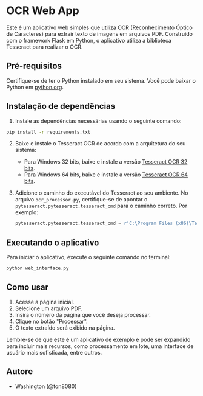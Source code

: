 # OCR Web App

Este é um aplicativo web simples que utiliza OCR (Reconhecimento Óptico de Caracteres) para extrair texto de imagens em arquivos PDF. Construído com o framework Flask em Python, o aplicativo utiliza a biblioteca Tesseract para realizar o OCR.

## Pré-requisitos
Certifique-se de ter o Python instalado em seu sistema. Você pode baixar o Python em [python.org](https://www.python.org/).

## Instalação de dependências
1. Instale as dependências necessárias usando o seguinte comando:

```bash
pip install -r requirements.txt
```

2. Baixe e instale o Tesseract OCR de acordo com a arquitetura do seu sistema:
   - Para Windows 32 bits, baixe e instale a versão [Tesseract OCR 32 bits](https://digi.bib.uni-mannheim.de/tesseract/tesseract-ocr-w32-setup-5.3.3.20231005.exe).
   - Para Windows 64 bits, baixe e instale a versão [Tesseract OCR 64 bits](https://digi.bib.uni-mannheim.de/tesseract/tesseract-ocr-w64-setup-5.3.3.20231005.exe).
  
3. Adicione o caminho do executável do Tesseract ao seu ambiente. No arquivo `ocr_processor.py`, certifique-se de apontar o `pytesseract.pytesseract.tesseract_cmd` para o caminho correto. Por exemplo:
   ```python
   pytesseract.pytesseract.tesseract_cmd = r'C:\Program Files (x86)\Tesseract-OCR\tesseract.exe'

## Executando o aplicativo
Para iniciar o aplicativo, execute o seguinte comando no terminal:

```bash
python web_interface.py
```

## Como usar
1. Acesse a página inicial.
2. Selecione um arquivo PDF.
3. Insira o número da página que você deseja processar.
4. Clique no botão "Processar".
5. O texto extraído será exibido na página.

Lembre-se de que este é um aplicativo de exemplo e pode ser expandido para incluir mais recursos, como processamento em lote, uma interface de usuário mais sofisticada, entre outros.

## Autore
- Washington (@ton8080)




